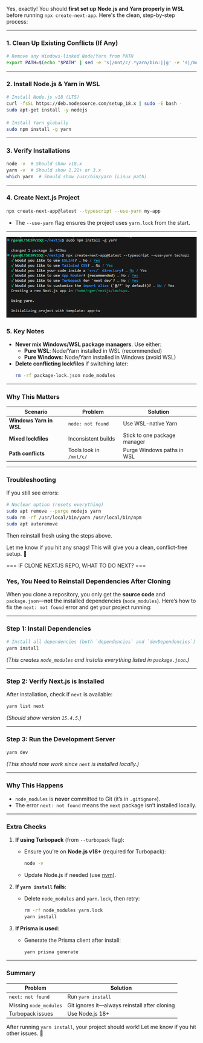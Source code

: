 Yes, exactly! You should **first set up Node.js and Yarn properly in WSL** before running `npx create-next-app`. Here's the clean, step-by-step process:

---

### **1. Clean Up Existing Conflicts (If Any)**
```bash
# Remove any Windows-linked Node/Yarn from PATH
export PATH=$(echo "$PATH" | sed -e 's|/mnt/c/.*yarn/bin:||g' -e 's|/mnt/c/.*npm:||g')
```

---

### **2. Install Node.js & Yarn in WSL**
```bash
# Install Node.js v18 (LTS)
curl -fsSL https://deb.nodesource.com/setup_18.x | sudo -E bash -
sudo apt-get install -y nodejs

# Install Yarn globally
sudo npm install -g yarn
```

---

### **3. Verify Installations**
```bash
node -v  # Should show v18.x
yarn -v  # Should show 1.22+ or 3.x
which yarn  # Should show /usr/bin/yarn (Linux path)
```

---

### **4. Create Next.js Project**
```bash
npx create-next-app@latest --typescript --use-yarn my-app
```
- The `--use-yarn` flag ensures the project uses `yarn.lock` from the start.

---
![npxSetup](/DOCS/PICS/npxNextjsCreate.png)

### **5. Key Notes**
- **Never mix Windows/WSL package managers**. Use either:
  - **Pure WSL**: Node/Yarn installed in WSL (recommended)
  - **Pure Windows**: Node/Yarn installed in Windows (avoid WSL)
- **Delete conflicting lockfiles** if switching later:
  ```bash
  rm -rf package-lock.json node_modules
  ```

---

### **Why This Matters**
| Scenario | Problem | Solution |
|----------|---------|----------|
| **Windows Yarn in WSL** | `node: not found` | Use WSL-native Yarn |
| **Mixed lockfiles** | Inconsistent builds | Stick to one package manager |
| **Path conflicts** | Tools look in `/mnt/c/` | Purge Windows paths in WSL |

---

### **Troubleshooting**
If you still see errors:
```bash
# Nuclear option (resets everything)
sudo apt remove --purge nodejs yarn
sudo rm -rf /usr/local/bin/yarn /usr/local/bin/npm
sudo apt autoremove
```
Then reinstall fresh using the steps above.

Let me know if you hit any snags! This will give you a clean, conflict-free setup. 🚀


=== IF CLONE NEXTJS REPO, WHAT TO DO NEXT? ===
### **Yes, You Need to Reinstall Dependencies After Cloning**
When you clone a repository, you only get the **source code** and `package.json`—**not** the installed dependencies (`node_modules`). Here’s how to fix the `next: not found` error and get your project running:

---

### **Step 1: Install Dependencies**
```bash
# Install all dependencies (both `dependencies` and `devDependencies`)
yarn install
```
*(This creates `node_modules` and installs everything listed in `package.json`.)*

---

### **Step 2: Verify Next.js is Installed**
After installation, check if `next` is available:
```bash
yarn list next
```
*(Should show version `15.4.5`.)*

---

### **Step 3: Run the Development Server**
```bash
yarn dev
```
*(This should now work since `next` is installed locally.)*

---

### **Why This Happens**
- `node_modules` is **never** committed to Git (it’s in `.gitignore`).
- The error `next: not found` means the `next` package isn’t installed locally.

---

### **Extra Checks**
1. **If using Turbopack** (from `--turbopack` flag):
   - Ensure you’re on **Node.js v18+** (required for Turbopack):
     ```bash
     node -v
     ```
   - Update Node.js if needed (use [nvm](https://github.com/nvm-sh/nvm)).

2. **If `yarn install` fails**:
   - Delete `node_modules` and `yarn.lock`, then retry:
     ```bash
     rm -rf node_modules yarn.lock
     yarn install
     ```

3. **If Prisma is used**:
   - Generate the Prisma client after install:
     ```bash
     yarn prisma generate
     ```

---

### **Summary**
| Problem | Solution |
|---------|----------|
| `next: not found` | Run `yarn install` |
| Missing `node_modules` | Git ignores it—always reinstall after cloning |
| Turbopack issues | Use Node.js 18+ |

After running `yarn install`, your project should work! Let me know if you hit other issues. 🚀